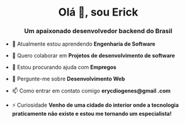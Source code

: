 <h1 align="center">Olá 👋, sou Erick</h1>
<h3 align="center">Um apaixonado desenvolvedor backend do Brasil</h3>

- 🌱 Atualmente estou aprendendo **Engenharia de Software**

- 👯 Quero colaborar em **Projetos de desenvolvimento de software**

- 🤝 Estou procurando ajuda com **Empregos**

- 💬 Pergunte-me sobre **Desenvolvimento Web**

- 📫 Como entrar em contato comigo **erycdiogenes@gmail .com**

- ⚡ Curiosidade **Venho de uma cidade do interior onde a tecnologia praticamente não existe e estou me tornando um especialista!**


